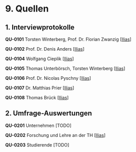 # 9. Quellen

## 1. Interviewprotokolle
<a name="QU-0101">**QU-0101**</a> Torsten Winterberg, Prof. Dr. Florian Zwanzig [[Ilias](https://ilias.th-koeln.de/goto.php?target=file_1589431_download&client_id=ILIAS_FH_Koeln "Ilias")]

<a name="QU-0102">**QU-0102**</a> Prof. Dr. Denis Anders [[Ilias](https://ilias.th-koeln.de/goto.php?target=file_1589860_download&client_id=ILIAS_FH_Koeln "Ilias")]

<a name="QU-0104">**QU-0104**</a> Wolfgang Cieplik [[Ilias](https://ilias.th-koeln.de/goto.php?target=file_1589857_download&client_id=ILIAS_FH_Koeln "Ilias")]

<a name="QU-0105">**QU-0105**</a> Thomas Unterbörsch, Torsten Winterberg [[Ilias](https://ilias.th-koeln.de/goto.php?target=file_1602091_download&client_id=ILIAS_FH_Koeln "Ilias")]

<a name="QU-0106">**QU-0106**</a> Prof. Dr. Nicolas Pyschny [[Ilias](https://ilias.th-koeln.de/goto.php?target=file_1588308_download&client_id=ILIAS_FH_Koeln "Ilias")]

<a name="QU-0107">**QU-0107**</a> Dr. Matthias Prier [[Ilias](https://ilias.th-koeln.de/goto.php?target=file_1589847_download&client_id=ILIAS_FH_Koeln "Ilias")]

<a name="QU-0108">**QU-0108**</a> Thomas Brück [[Ilias](https://ilias.th-koeln.de/goto.php?target=file_1589138_download&client_id=ILIAS_FH_Koeln "Ilias")]


## 2. Umfrage-Auswertungen
<a name="QU-0201">**QU-0201**</a> Unternehmen [TODO]

<a name="QU-0202">**QU-0202**</a> Forschung und Lehre an der TH [[Ilias](https://ilias.th-koeln.de/goto.php?target=file_1608996_download&client_id=ILIAS_FH_Koeln)]

<a name="QU-0203">**QU-0203**</a> Studierende [TODO]

